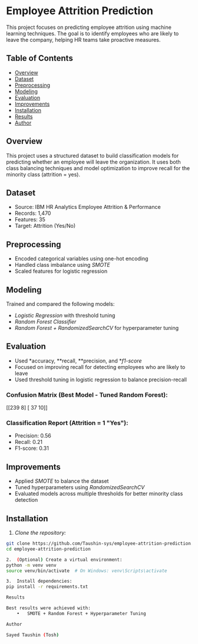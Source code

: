 # Employee Attrition Prediction

This project focuses on predicting employee attrition using machine learning techniques. The goal is to identify employees who are likely to leave the company, helping HR teams take proactive measures.

## Table of Contents
- [Overview](#overview)
- [Dataset](#dataset)
- [Preprocessing](#preprocessing)
- [Modeling](#modeling)
- [Evaluation](#evaluation)
- [Improvements](#improvements)
- [Installation](#installation)
- [Results](#results)
- [Author](#author)

## Overview
This project uses a structured dataset to build classification models for predicting whether an employee will leave the organization. It uses both class balancing techniques and model optimization to improve recall for the minority class (attrition = yes).

## Dataset
- Source: IBM HR Analytics Employee Attrition & Performance
- Records: 1,470
- Features: 35
- Target: Attrition (Yes/No)

## Preprocessing
- Encoded categorical variables using one-hot encoding
- Handled class imbalance using *SMOTE*
- Scaled features for logistic regression

## Modeling
Trained and compared the following models:
- *Logistic Regression* with threshold tuning
- *Random Forest Classifier*
- *Random Forest + RandomizedSearchCV* for hyperparameter tuning

## Evaluation
- Used *accuracy, **recall, **precision, and **f1-score*
- Focused on improving recall for detecting employees who are likely to leave
- Used threshold tuning in logistic regression to balance precision-recall

### Confusion Matrix (Best Model - Tuned Random Forest):
[[239   8]
[ 37  10]]

### Classification Report (Attrition = 1 "Yes"):
- Precision: 0.56  
- Recall: 0.21  
- F1-score: 0.31  

## Improvements
- Applied *SMOTE* to balance the dataset
- Tuned hyperparameters using *RandomizedSearchCV*
- Evaluated models across multiple thresholds for better minority class detection

## Installation

1. *Clone the repository:*
```bash
git clone https://github.com/Taushin-sys/employee-attrition-prediction.git
cd employee-attrition-prediction

2.	(Optional) Create a virtual environment:
python -m venv venv
source venv/bin/activate  # On Windows: venv\Scripts\activate

3.	Install dependencies:
pip install -r requirements.txt

Results

Best results were achieved with:
	•	SMOTE + Random Forest + Hyperparameter Tuning

Author

Sayed Taushin (Tosh)
